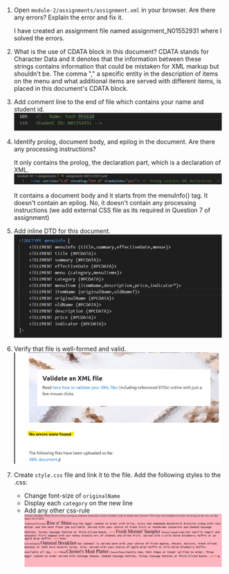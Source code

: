 1. Open `module-2/assignments/assignment.xml` in your browser. Are there any errors? Explain the error and fix it.

    I have created an assignment file named assignment_N01552931 where I solved the errors.
    
2. What is the use of CDATA block in this document?
    CDATA stands for Character Data and it denotes that the information between these strings contains information that could be mistaken for XML markup but shouldn't be. The comma "," a specific entity in the description of items on the menu and what additional items are served with different items, is placed in this document's CDATA block. 
       
3. Add comment line to the end of file which contains your name and student id.
    ![image info](../xml_images/Comment1.jpg)

4. Identify prolog, document body, and epilog in the document. Are there any processing instructions?

    It only contains the prolog, the declaration part, which is a declaration of XML.
        ![image info](../xml_images/Prolog1.jpg)

    It contains a document body and it starts from the menuInfo(<menuInfo>) tag.
    It doesn't contain an epilog.
    No, it doesn't contain any processing instructions (we add external CSS file as its required in Question 7 of assignment)


5. Add inline DTD for this document.
    ![image info](../xml_images/ddt1.jpg)

6. Verify that file is well-formed and valid.
    ![image info](../xml_images/valid1.jpg)

7. Create `style.css` file and link it to the file. Add the following styles to the .css:

    - Change font-size of `originalName`
    - Display each `category` on the new line
    - Add any other css-rule
        ![image info](../xml_images/CSS1.jpg)